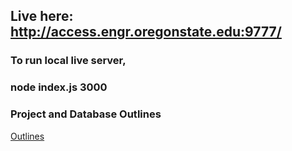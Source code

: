 ## Live here: http://access.engr.oregonstate.edu:9777/

### To run local live server,
### node index.js 3000

### Project and Database Outlines
[Outlines](https://github.com/jcccookie/school.database.project/blob/master/Project%20Step%207.pdf)
